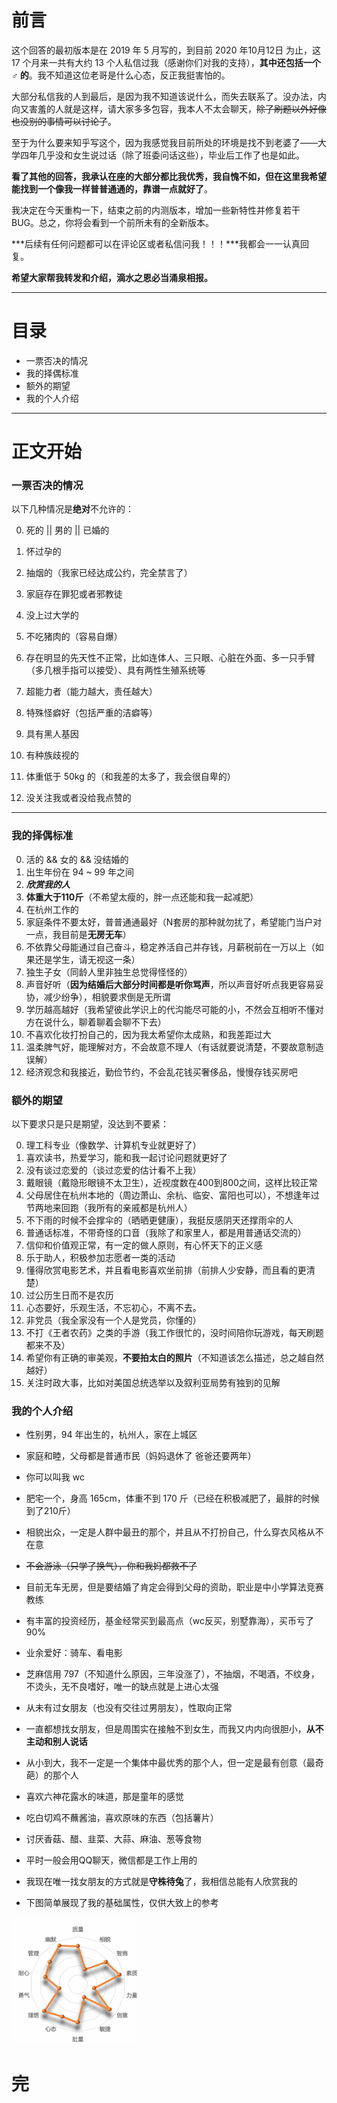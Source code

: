 

# 前言

这个回答的最初版本是在 2019 年 5 月写的，到目前 2020 年10月12日 为止，这 17 个月来一共有大约 13 个人私信过我（感谢你们对我的支持），**其中还包括一个 ♂ 的**。我不知道这位老哥是什么心态，反正我挺害怕的。

大部分私信我的人到最后，是因为我不知道该说什么，而失去联系了。没办法，内向又害羞的人就是这样，请大家多多包容，我本人不太会聊天，~~除了刷题以外好像也没别的事情可以讨论了~~。

至于为什么要来知乎写这个，因为我感觉我目前所处的环境是找不到老婆了——大学四年几乎没和女生说过话（除了班委问话这些），毕业后工作了也是如此。

**看了其他的回答，我承认在座的大部分都比我优秀，我自愧不如，但在这里我希望能找到一个像我一样普普通通的，靠谱一点就好了**。

我决定在今天重构一下，结束之前的内测版本，增加一些新特性并修复若干 BUG。总之，你将会看到一个前所未有的全新版本。

***后续有任何问题都可以在评论区或者私信问我！！！***我都会一一认真回复。

**希望大家帮我转发和介绍，滴水之恩必当涌泉相报。**

---

# 目录

- 一票否决的情况
- 我的择偶标准
- 额外的期望
- 我的个人介绍

---

# 正文开始

### 一票否决的情况

以下几种情况是**绝对**不允许的：

0. 死的 || 男的 || 已婚的 

1. 怀过孕的
2. 抽烟的（我家已经达成公约，完全禁言了）
3. 家庭存在罪犯或者邪教徒
4. 没上过大学的
5. 不吃猪肉的（容易自爆）
6. 存在明显的先天性不正常，比如连体人、三只眼、心脏在外面、多一只手臂（多几根手指可以接受）、具有两性生殖系统等
7. 超能力者（能力越大，责任越大）
8. 特殊怪癖好（包括严重的洁癖等）
9. 具有黑人基因
10. 有种族歧视的
11. 体重低于 50kg 的（和我差的太多了，我会很自卑的）
12. 没关注我或者没给我点赞的

------

### 我的择偶标准

0. 活的 &&  女的  && 没结婚的
1. 出生年份在 94 ~ 99 年之间
2. ***欣赏我的人***
3. **体重大于110斤**（不希望太瘦的，胖一点还能和我一起减肥）
4. 在杭州工作的
5. 家庭条件不要太好，普普通通最好（N套房的那种就勿扰了，希望能门当户对一点，我目前是**无房无车**）
6. 不依靠父母能通过自己奋斗，稳定养活自己并存钱，月薪税前在一万以上（如果还是学生，请无视这一条）
7. 独生子女（同龄人里非独生总觉得怪怪的）
8. 声音好听（**因为结婚后大部分时间都是听你骂声**，所以声音好听点我更容易妥协，减少纷争），相貌要求倒是无所谓
9. 学历越高越好（我希望彼此学识上的代沟能尽可能的小，不然会互相听不懂对方在说什么，聊着聊着会聊不下去）
10. 不喜欢化妆打扮自己的，因为我太希望你太成熟，和我差距过大
11. 温柔脾气好，能理解对方，不会故意不理人（有话就要说清楚，不要故意制造误解）
12. 经济观念和我接近，勤俭节约，不会乱花钱买奢侈品，慢慢存钱买房吧

### 额外的期望

以下要求只是只是期望，没达到不要紧：

0. 理工科专业（像数学、计算机专业就更好了）
1. 喜欢读书，热爱学习，能和我一起讨论问题就更好了
2. 没有谈过恋爱的（谈过恋爱的估计看不上我）
3. 戴眼镜（戴隐形眼镜不太卫生），近视度数在400到800之间，这样比较正常
4. 父母居住在杭州本地的（周边萧山、余杭、临安、富阳也可以），不想逢年过节两地来回跑（我所有的亲戚都是杭州人）
5. 不下雨的时候不会撑伞的（晒晒更健康），我挺反感阴天还撑雨伞的人
6. 普通话标准，不带奇怪的口音（我除了和家里人，都是用普通话交流的）
7. 信仰和价值观正常，有一定的做人原则，有心怀天下的正义感
8. 乐于助人，积极参加志愿者一类的活动
9. 懂得欣赏电影艺术，并且看电影喜欢坐前排（前排人少安静，而且看的更清楚）
10. 过公历生日而不是农历
11. 心态要好，乐观生活，不忘初心，不离不去。
12. 非党员（我全家没有一个人是党员，你懂的）
13. 不打《王者农药》之类的手游（我工作很忙的，没时间陪你玩游戏，每天刷题都来不及）
14. 希望你有正确的审美观，**不要拍太白的照片**（不知道该怎么描述，总之越自然越好）
15. 关注时政大事，比如对美国总统选举以及叙利亚局势有独到的见解

### 我的个人介绍

- 性别男，94 年出生的，杭州人，家在上城区
- 家庭和睦，父母都是普通市民（妈妈退休了 爸爸还要两年）
- 你可以叫我 wc

- 肥宅一个，身高 165cm，体重不到 170 斤（已经在积极减肥了，最胖的时候到了210斤）

- 相貌出众，一定是人群中最丑的那个，并且从不打扮自己，什么穿衣风格从不在意

- ~~不会游泳（只学了换气），你和我妈都救不了~~

- 目前无车无房，但是要结婚了肯定会得到父母的资助，职业是中小学算法竞赛教练
- 有丰富的投资经历，基金经常买到最高点（wc反买，别墅靠海），买币亏了90%

- 业余爱好：骑车、看电影

- 芝麻信用 797（不知道什么原因，三年没涨了），不抽烟，不喝酒，不纹身，不烫头，无不良嗜好，唯一的缺点就是上进心太强

- 从未有过女朋友（也没有交往过男朋友），性取向正常
- 一直都想找女朋友，但是周围实在接触不到女生，而我又内内向很胆小，**从不主动和别人说话**

- 从小到大，我不一定是一个集体中最优秀的那个人，但一定是最有创意（最奇葩）的那个人
- 喜欢六神花露水的味道，那是童年的感觉
- 吃白切鸡不蘸酱油，喜欢原味的东西（包括薯片）
- 讨厌香菇、醋、韭菜、大蒜、麻油、葱等食物

- 平时一般会用QQ聊天，微信都是工作上用的
- 我现在唯一找女朋友的方式就是**守株待兔**了，我相信总能有人欣赏我的
- 下图简单展现了我的基础属性，仅供大致上的参考

<img src="相亲.assets/image-20201013150742421.png" alt="image-20201013150742421" style="zoom:20%;" />



# 完

